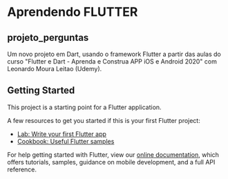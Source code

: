 # Aprendendo FLUTTER 
## projeto_perguntas

Um novo projeto em Dart, usando o framework Flutter a partir das aulas do curso "Flutter e Dart - Aprenda e Construa APP iOS e Android 2020" com Leonardo Moura Leitao (Udemy).

## Getting Started

This project is a starting point for a Flutter application.

A few resources to get you started if this is your first Flutter project:

- [Lab: Write your first Flutter app](https://flutter.dev/docs/get-started/codelab)
- [Cookbook: Useful Flutter samples](https://flutter.dev/docs/cookbook)

For help getting started with Flutter, view our
[online documentation](https://flutter.dev/docs), which offers tutorials,
samples, guidance on mobile development, and a full API reference.
